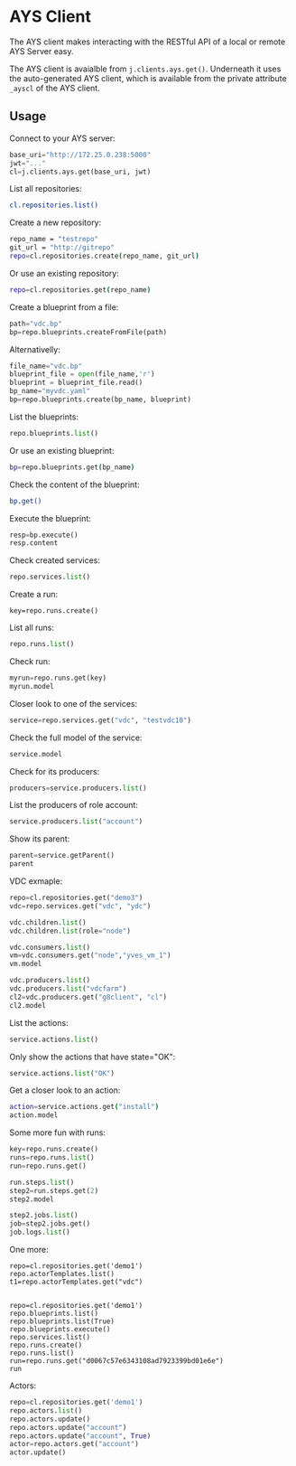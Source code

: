 # AYS Client

The AYS client makes interacting with the RESTful API of a local or remote AYS Server easy.

The AYS client is avaialble from `j.clients.ays.get()`. Underneath it uses the auto-generated AYS client, which is available from the private attribute `_ayscl` of the AYS client. 


## Usage

Connect to your AYS server:
```python
base_uri="http://172.25.0.238:5000"
jwt="..."
cl=j.clients.ays.get(base_uri, jwt)
```

List all repositories:
```bash
cl.repositories.list()
```

Create a new repository:
```bash
repo_name = "testrepo"
git_url = "http://gitrepo"
repo=cl.repositories.create(repo_name, git_url)
```

Or use an existing repository:
```bash
repo=cl.repositories.get(repo_name)
```

Create a blueprint from a file:
```python
path="vdc.bp"
bp=repo.blueprints.createFromFile(path)
```

Alternativelly:
```python
file_name="vdc.bp"
blueprint_file = open(file_name,'r')
blueprint = blueprint_file.read()
bp_name="myvdc.yaml"
bp=repo.blueprints.create(bp_name, blueprint)
```

List the blueprints:
```python
repo.blueprints.list()
```

Or use an existing blueprint:
```bash
bp=repo.blueprints.get(bp_name)
```

Check the content of the blueprint:
```bash
bp.get()
```

Execute the blueprint:
```python
resp=bp.execute()
resp.content
```

Check created services:
```python
repo.services.list()
```

Create a run:
```pyton
key=repo.runs.create()
```

List all runs:
```python
repo.runs.list()
```

Check run:
```python
myrun=repo.runs.get(key)
myrun.model
```

Closer look to one of the services:
```python
service=repo.services.get("vdc", "testvdc10")
```

Check the full model of the service:
```python
service.model
```

Check for its producers:
```python
producers=service.producers.list()
```

List the producers of role account:
```python
service.producers.list("account")
```

Show its parent:
```python
parent=service.getParent()
parent
```

VDC exmaple:
```python
repo=cl.repositories.get("demo3")
vdc=repo.services.get("vdc", "ydc")

vdc.children.list()
vdc.children.list(role="node")

vdc.consumers.list()
vm=vdc.consumers.get("node","yves_vm_1")
vm.model

vdc.producers.list()
vdc.producers.list("vdcfarm")
cl2=vdc.producers.get("g8client", "cl")
cl2.model
```

List the actions:
````python
service.actions.list()
````

Only show the actions that have state="OK":
````python
service.actions.list("OK")
````

Get a closer look to an action:
```bash
action=service.actions.get("install")
action.model
```

Some more fun with runs:
```python
key=repo.runs.create()
runs=repo.runs.list()
run=repo.runs.get()

run.steps.list()
step2=run.steps.get(2)
step2.model

step2.jobs.list()
job=step2.jobs.get()
job.logs.list()
```

One more:
```
repo=cl.repositories.get('demo1')
repo.actorTemplates.list()
t1=repo.actorTemplates.get("vdc")


repo=cl.repositories.get('demo1')
repo.blueprints.list()
repo.blueprints.list(True)
repo.blueprints.execute()
repo.services.list()
repo.runs.create()
repo.runs.list()
run=repo.runs.get("d0067c57e6343108ad7923399bd01e6e")
run
```

Actors:
```python
repo=cl.repositories.get('demo1')
repo.actors.list()
repo.actors.update()
repo.actors.update("account")
repo.actors.update("account", True)
actor=repo.actors.get("account")
actor.update()
```


